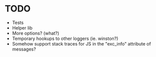 # TODO

* Tests
* Helper lib
* More options? (what?)
* Temporary hookups to other loggers (ie. winston?)
* Somehow support stack traces for JS in the "exc_info" attribute of messages?
